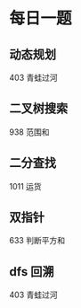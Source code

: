 # 每日一题

## 动态规划

403 青蛙过河

## 二叉树搜索

938 范围和

## 二分查找

1011 运货

## 双指针

633 判断平方和

## dfs 回溯

403 青蛙过河
